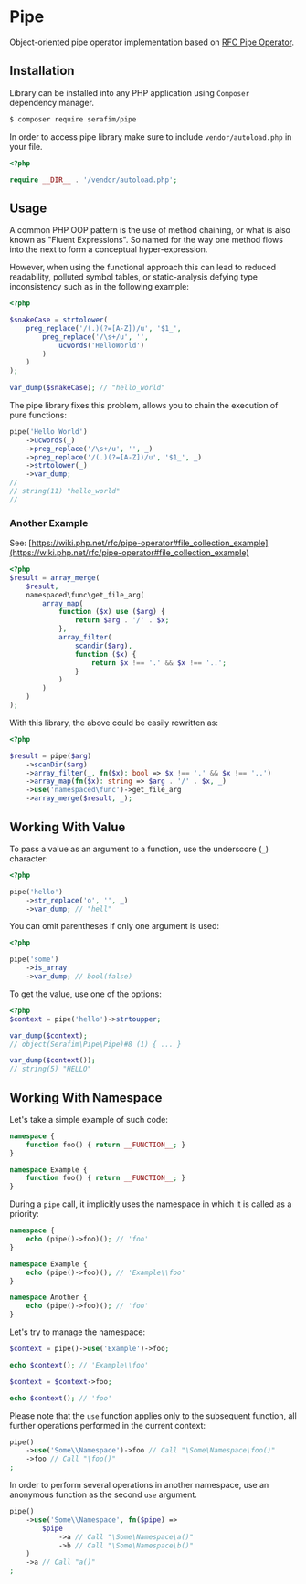 # Pipe

Object-oriented pipe operator implementation based 
on [RFC Pipe Operator](https://wiki.php.net/rfc/pipe-operator).


## Installation

Library can be installed into any PHP application 
using `Composer` dependency manager.

```sh
$ composer require serafim/pipe
```

In order to access pipe library make sure to include `vendor/autoload.php` 
in your file.

```php
<?php

require __DIR__ . '/vendor/autoload.php';
```

## Usage

A common PHP OOP pattern is the use of method chaining, or what is 
also known as "Fluent Expressions". So named for the way one method 
flows into the next to form a conceptual hyper-expression.

However, when using the functional approach this can lead to reduced 
readability, polluted symbol tables, or static-analysis defying 
type inconsistency such as in the following example:

```php
<?php

$snakeCase = strtolower(
    preg_replace('/(.)(?=[A-Z])/u', '$1_', 
        preg_replace('/\s+/u', '', 
            ucwords('HelloWorld')
        )
    )
);
             
var_dump($snakeCase); // "hello_world"
```

The pipe library fixes this problem, allows you to 
chain the execution of pure functions:

```php
pipe('Hello World')
    ->ucwords(_)
    ->preg_replace('/\s+/u', '', _)
    ->preg_replace('/(.)(?=[A-Z])/u', '$1_', _)
    ->strtolower(_)
    ->var_dump;
//
// string(11) "hello_world"
//
```

### Another Example

See: [https://wiki.php.net/rfc/pipe-operator#file_collection_example](https://wiki.php.net/rfc/pipe-operator#file_collection_example)

```php
<?php
$result = array_merge(
    $result,
    namespaced\func\get_file_arg(
        array_map(
            function ($x) use ($arg) {
                return $arg . '/' . $x;
            },
            array_filter(
                scandir($arg),
                function ($x) {
                    return $x !== '.' && $x !== '..';
                }
            )
        )
    )
);
```

With this library, the above could be easily rewritten as:

```php
<?php

$result = pipe($arg)
    ->scanDir($arg)
    ->array_filter(_, fn($x): bool => $x !== '.' && $x !== '..')
    ->array_map(fn($x): string => $arg . '/' . $x, _)
    ->use('namespaced\func')->get_file_arg
    ->array_merge($result, _);
```


## Working With Value

To pass a value as an argument to a function, use the 
underscore (`_`) character:

```php
<?php

pipe('hello')
    ->str_replace('o', '', _)
    ->var_dump; // "hell"
```

You can omit parentheses if only one argument is used:

```php
<?php

pipe('some')
    ->is_array
    ->var_dump; // bool(false) 
```

To get the value, use one of the options:

```php
<?php
$context = pipe('hello')->strtoupper;

var_dump($context);
// object(Serafim\Pipe\Pipe)#8 (1) { ... } 

var_dump($context());
// string(5) "HELLO"
```

## Working With Namespace

Let's take a simple example of such code:

```php
namespace {
    function foo() { return __FUNCTION__; }
}

namespace Example {
    function foo() { return __FUNCTION__; }
}
```

During a `pipe` call, it implicitly uses the namespace in which it is called 
as a priority:

```php
namespace {
    echo (pipe()->foo)(); // 'foo'
}

namespace Example {
    echo (pipe()->foo)(); // 'Example\\foo'
}

namespace Another {
    echo (pipe()->foo)(); // 'foo'
}
```

Let's try to manage the namespace:

```php
$context = pipe()->use('Example')->foo;

echo $context(); // 'Example\\foo'

$context = $context->foo;

echo $context(); // 'foo'
```

Please note that the `use` function applies only to the subsequent function, 
all further operations performed in the current context:

```php
pipe()
    ->use('Some\\Namespace')->foo // Call "\Some\Namespace\foo()"
    ->foo // Call "\foo()"
;
```

In order to perform several operations in another namespace, use an anonymous 
function as the second `use` argument.

```php
pipe()
    ->use('Some\\Namespace', fn($pipe) => 
        $pipe
            ->a // Call "\Some\Namespace\a()"
            ->b // Call "\Some\Namespace\b()"
    )
    ->a // Call "a()"
;
```
